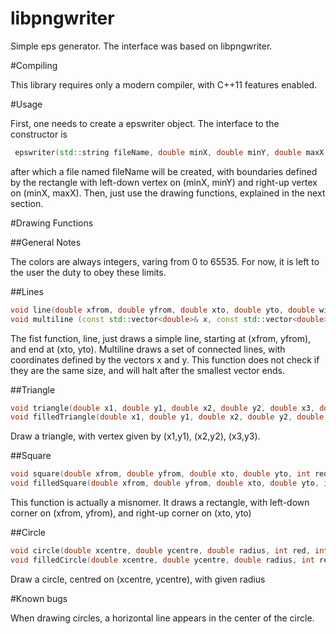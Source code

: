 libpngwriter
========

Simple eps generator. The interface was based on libpngwriter.

#Compiling

This library requires only a modern compiler, with C++11 features enabled.

#Usage

First, one needs to create a epswriter object. The interface to the constructor is

```c++
 epswriter(std::string fileName, double minX, double minY, double maxX, double maxY);
 ```

after which a file named fileName will be created, with boundaries defined by the rectangle with left-down vertex on
(minX, minY) and right-up vertex on (minX, maxX). Then, just use the drawing functions, explained in the next section.

#Drawing Functions

##General Notes

The colors are always integers, varing from 0 to 65535. For now, it is left to the user the duty to obey these limits. 

##Lines

```c++
void line(double xfrom, double yfrom, double xto, double yto, double width, int red, int green, int blue);
void multiline (const std::vector<double>& x, const std::vector<double>& y, double width, int red, int green, int blue);
```

The fist function, line, just draws a simple line, starting at (xfrom, yfrom), and end at (xto, yto). Multiline draws a set of connected lines, with coordinates defined by the vectors x and y. This function does not check if they are the same size, and will halt after the smallest vector ends.

##Triangle

```c++
void triangle(double x1, double y1, double x2, double y2, double x3, double y3, int red, int green, int blue);
void filledTriangle(double x1, double y1, double x2, double y2, double x3, double y3, int red, int green, int blue);
```

Draw a triangle, with vertex given by (x1,y1), (x2,y2), (x3,y3).

##Square

```c++
void square(double xfrom, double yfrom, double xto, double yto, int red, int green, int blue);
void filledSquare(double xfrom, double yfrom, double xto, double yto, int red, int green, int blue);
```
This function is actually a misnomer. It draws a rectangle, with left-down corner on (xfrom, yfrom), and right-up corner on (xto, yto)

##Circle

```c++
void circle(double xcentre, double ycentre, double radius, int red, int green, int blue);
void filledCircle(double xcentre, double ycentre, double radius, int red, int green, int blue);
```

Draw a circle, centred on (xcentre, ycentre), with given radius

#Known bugs

When drawing circles, a horizontal line appears in the center of the circle.
